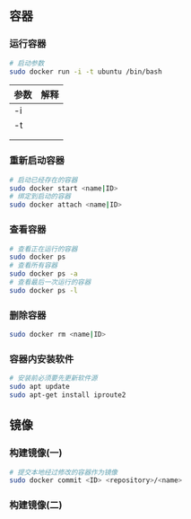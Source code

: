 ## 容器

### 运行容器

```bash
# 启动参数
sudo docker run -i -t ubuntu /bin/bash
```

| 参数 | 解释 |
| ---- | ---- |
| -i   |      |
| -t   |      |
|      |      |
|      |      |

### 重新启动容器

```bash
# 启动已经存在的容器
sudo docker start <name|ID>
# 绑定到启动的容器
sudo docker attach <name|ID>
```

### 查看容器

```bash
# 查看正在运行的容器
sudo docker ps
# 查看所有容器
sudo docker ps -a
# 查看最后一次运行的容器
sudo docker ps -l
```

### 删除容器

```bash
sudo docker rm <name|ID>
```

### 容器内安装软件

```bash
# 安装前必须要先更新软件源
sudo apt update
sudo apt-get install iproute2
```



## 镜像

### 构建镜像(一)

```bash
# 提交本地经过修改的容器作为镜像
sudo docker commit <ID> <repository>/<name>
```

### 构建镜像(二)